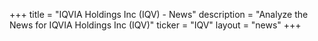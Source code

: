 +++
title = "IQVIA Holdings Inc (IQV) - News"
description = "Analyze the News for IQVIA Holdings Inc (IQV)"
ticker = "IQV"
layout = "news"
+++


